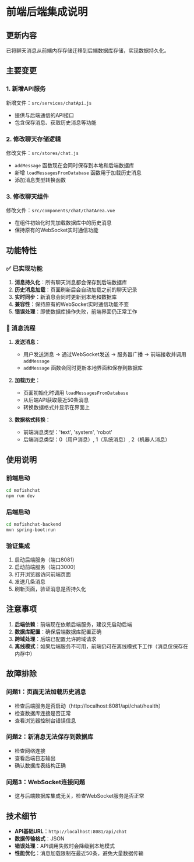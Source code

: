 # 前端后端集成说明

## 更新内容

已将聊天消息从前端内存存储迁移到后端数据库存储，实现数据持久化。

## 主要变更

### 1. 新增API服务

新增文件：`src/services/chatApi.js`
- 提供与后端通信的API接口
- 包含保存消息、获取历史消息等功能

### 2. 修改聊天存储逻辑

修改文件：`src/stores/chat.js`
- `addMessage` 函数现在会同时保存到本地和后端数据库
- 新增 `loadMessagesFromDatabase` 函数用于加载历史消息
- 添加消息类型转换函数

### 3. 修改聊天组件

修改文件：`src/components/chat/ChatArea.vue`
- 在组件初始化时先加载数据库中的历史消息
- 保持原有的WebSocket实时通信功能

## 功能特性

### ✅ 已实现功能

1. **消息持久化**：所有聊天消息都会保存到后端数据库
2. **历史消息加载**：页面刷新后会自动加载之前的聊天记录
3. **实时同步**：新消息会同时更新到本地和数据库
4. **兼容性**：保持原有的WebSocket实时通信功能不变
5. **错误处理**：即使数据库操作失败，前端界面仍正常工作

### 🔄 消息流程

1. **发送消息**：
   - 用户发送消息 → 通过WebSocket发送 → 服务器广播 → 前端接收并调用 `addMessage`
   - `addMessage` 函数会同时更新本地界面和保存到数据库

2. **加载历史**：
   - 页面初始化时调用 `loadMessagesFromDatabase`
   - 从后端API获取最近50条消息
   - 转换数据格式并显示在界面上

3. **数据格式转换**：
   - 前端消息类型：'text', 'system', 'robot'
   - 后端消息类型：0（用户消息）, 1（系统消息）, 2（机器人消息）

## 使用说明

### 前端启动

```bash
cd mofishchat
npm run dev
```

### 后端启动

```bash
cd mofishchat-backend
mvn spring-boot:run
```

### 验证集成

1. 启动后端服务（端口8081）
2. 启动前端服务（端口3000）
3. 打开浏览器访问前端页面
4. 发送几条消息
5. 刷新页面，验证消息是否持久化

## 注意事项

1. **后端依赖**：前端现在依赖后端服务，建议先启动后端
2. **数据库配置**：确保后端数据库配置正确
3. **跨域处理**：后端已配置允许跨域请求
4. **离线模式**：如果后端服务不可用，前端仍可在离线模式下工作（消息仅保存在内存中）

## 故障排除

### 问题1：页面无法加载历史消息
- 检查后端服务是否启动（http://localhost:8081/api/chat/health）
- 检查数据库连接是否正常
- 查看浏览器控制台错误信息

### 问题2：新消息无法保存到数据库
- 检查网络连接
- 查看后端日志输出
- 确认数据库表结构正确

### 问题3：WebSocket连接问题
- 这与后端数据库集成无关，检查WebSocket服务是否正常

## 技术细节

- **API基础URL**：`http://localhost:8081/api/chat`
- **数据传输格式**：JSON
- **错误处理**：API调用失败时会降级到本地模式
- **性能优化**：消息加载限制在最近50条，避免大量数据传输 